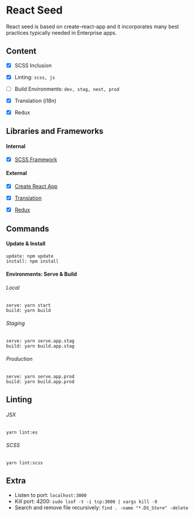 # React Seed
React seed is based on create-react-app and it incorporates many best practices typically needed in Enterprise apps.


## Content
- [X] SCSS Inclusion
- [X] Linting: `scss, js`
- [ ] Build Environments: `dev, stag, next, prod`
- [X] Translation (i18n)
- [X] Redux


## Libraries and Frameworks
#### Internal
- [X] [SCSS Framework](https://github.com/imransilvake/SCSS-Framework)

#### External 
- [X] [Create React App](https://github.com/facebook/create-react-app)
- [X] [Translation](https://github.com/i18next/react-i18next)
- [X] [Redux](https://redux.js.org/)


## Commands
#### Update & Install
```
update: npm update
install: npm install
```

#### Environments: Serve & Build
###### Local
```
serve: yarn start
build: yarn build
```

###### Staging
```
serve: yarn serve.app.stag
build: yarn build.app.stag
```


###### Production
```
serve: yarn serve.app.prod
build: yarn build.app.prod
```


## Linting
###### JSX
```
yarn lint:es
```

###### SCSS
```
yarn lint:scss
```


## Extra
- Listen to port: `localhost:3000`
- Kill port: 4200: `sudo lsof -t -i tcp:3000 | xargs kill -9`
- Search and remove file recursively: `find . -name "*.DS_Store" -delete`
